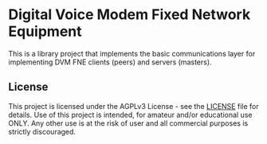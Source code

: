 # Digital Voice Modem Fixed Network Equipment

This is a library project that implements the basic communications layer for implementing DVM FNE clients (peers) and servers (masters).

## License

This project is licensed under the AGPLv3 License - see the [LICENSE](LICENSE) file for details. Use of this project is intended, for amateur and/or educational use ONLY. Any other use is at the risk of user and all commercial purposes is strictly discouraged.

